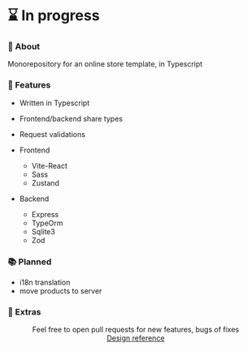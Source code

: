 # ⌛ In progress

### 🚪 About 
Monorepository for an online store template, in Typescript

### 🐛 Features
- Written in Typescript
- Frontend/backend share types
- Request validations


- Frontend
  - Vite-React
  - Sass
  - Zustand
- Backend
  - Express
  - TypeOrm
  - Sqlite3
  - Zod

### 📚 Planned
- i18n translation
- move products to server

### 🥰 Extras
<p align = "center">
   Feel free to open pull requests for new features, bugs of fixes <br />
   <a href="https://www.figma.com/community/file/1298219909295286234" target="_blank">Design reference</a>
</p>
